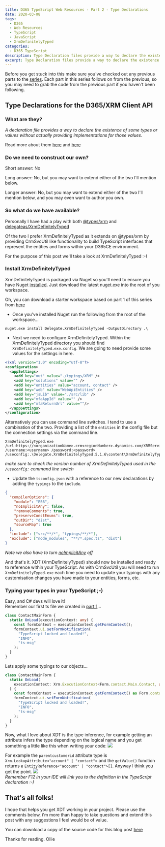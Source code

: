 ```yaml
---
title: D365 TypeScript Web Resources - Part 2 - Type Declarations
date: 2020-03-08
tags:
  - D365
  - Web Resources
  - TypeScript
  - JavaScript
  - XrmDefinitelyTyped
categories:
  - D365 TypeScript
description: Type Declaration files provide a way to declare the existence of some types or values without actually providing implementations for those values. They improve readability and also quality. They are integral to the use of TypeScript.
excerpt: Type Declaration files provide a way to declare the existence of some types or values without actually providing implementations for those values. They improve readability and also quality. They are integral to the use of TypeScript.
---
```


Before you get stuck into this make sure you've checked out any previous parts to the [series](/categories/D365-TypeScript/). Each part in this series follows on from the previous, so you may need to grab the code from the previous part if you haven't been following.

## Type Declarations for the D365/XRM Client API

### What are they?

_A declaration file provides a way to declare the existence of some types or values without actually providing implementations for those values._

Read more about them [here](https://www.TypeScriptlang.org/docs/handbook/declaration-files/introduction.html) and [here](https://microsoft.github.io/TypeScript-New-Handbook/chapters/type-declarations/)

### Do we need to construct our own?

Short answer: No

Long answer: No, but you may want to extend either of the two I'll mention below.

Longer answer: No, but you may want to extend either of the two I'll mention below, and you may even want to author you own.

### So what do we have available?

Personally I have had a play with both [@types/xrm](https://www.npmjs.com/package/@types/xrm) and [delegateas/XrmDefinitelyTyped](https://github.com/delegateas/XrmDefinitelyTyped)

Of the two I prefer XrmDefinitelyTyped as it extends on @types/xrm by providing CrmSvcUtil like functionality to build TypeScript interfaces that represent the entities and forms within your D365CE environment.

For the purpose of this post we'll take a look at XrmDefinitelyTyped :-)

### Install XrmDefinitelyTyped

XrmDefinitelyTyped is packaged via Nuget so you'll need to ensure you have Nuget [installed](https://www.nuget.org/downloads). Just download the latest nuget.exe into the root of you workspace.

Oh, you can download a starter workspace based on part 1 of this series from [here](/2020/03/07/D365-TypeScript-Webresources-Part-1/d365ts-pt1.zip)

- Once you've installed Nuget run the following from the root of the workspace...

```
nuget.exe install Delegate.XrmDefinitelyTyped -OutputDirectory .\
```

- Next we need to configure XrmDefinitelyTyped. Within the XrmDefinitelyTyped directory you should find `XrmDefinitelyTyped.exe.config`. We are going to need provide some values for the settings in here.

```xml
<?xml version="1.0" encoding="utf-8"?>
<configuration>
  <appSettings>
    <add key="out" value="./typings/XRM" />
    <add key="solutions" value="" />
    <add key="entities" value="account, contact" />
    <add key="web" value="WebApiEntities" />
    <add key="jsLib" value="./src/lib" />
    <add key="mfaAppId" value="" />
    <add key="mfaReturnUrl" value=""/>
  </appSettings>
</configuration>
```

Alternatively you can use command line switches. I tend to use a combination of the two. Providing a list of the `entities` in the config file but the connection settings via the command line.

```
XrmDefinitelyTyped.exe /url:https://<organizationName>.crm<regionNumber>.dynamics.com/XRMServices/2011/Organization.svc /username:<username> /password:<password> /useconfig:.\Delegate.XrmDefinitelyTyped.5.1.6\content\XrmDefinitelyTyped\XrmDefinitelyTyped.exe.config
```

_make sure to check the version number of XrmDefinitelyTyped used in the `/useconfig:` command line switch_

- Update the `tsconfig.json` with a reference to our new declarations by adding the `typings` to the `include`.

```json
{
  "compilerOptions": {
    "module": "ES6",
    "noImplicitAny": false,
    "removeComments": true,
    "preserveConstEnums": true,
    "outDir": "dist",
    "sourceMap": true
  },
  "include": ["src/**/*", "typings/**/*"],
  "exclude": ["node_modules", "**/*.spec.ts", "dist"]
}
```

_Note we also have to turn [noImplicitAny](https://www.TypeScriptlang.org/tsconfig#noImplicitAny) off_

And that's it. XDT (XrmDefinitelyTyped) should now be installed and ready to reference within your TypeScript. As with CrmSvcUtil you will need to run `XrmDefinitelyTyped.exe` each time you need to update your typings with any customisation changes you have made to your entities, forms, etc.

### Typing your types in your TypeScript ;-)

Easy, and C# devs will love it!  
Remember our first ts file we created in [part 1](/2020/03/07/D365-TypeScript-Webresources-Part-1)...

```TypeScript
class ContactMainForm {
  static OnLoad(executionContext: any) {
    const formContext = executionContext.getFormContext();
    formContext.ui.setFormNotification(
      "TypeScript locked and loaded!",
      "INFO",
      "ts-msg"
    );
  }
}
```

Lets apply some typings to our objects...

```TypeScript
class ContactMainForm {
  static OnLoad(
    executionContext: Xrm.ExecutionContext<Form.contact.Main.Contact, any>
  ) {
    const formContext = executionContext.getFormContext() as Form.contact.Main.Contact;
    formContext.ui.setFormNotification(
      "TypeScript locked and loaded!",
      "INFO",
      "ts-msg"
    );
  }
}
```

Now, what I love about XDT is the type inference, for example getting an attribute infers the type depending on the logical name and you get something a little like this when writing your code:
![](type-infer-1.png)

For example the `parentcustomerid` attribute type is `Xrm.LookupAttribute<"account" | "contact">` and the `getValue()` function returns a `EntityReference<"account" | "contact">[]`. Anyway I think you get the point.
![](type-infer-2.png)  
_Remember F12 in your IDE will link you to the definition in the TypeScript declaration :-)_

## That's all folks!

I hope that helps you get XDT working in your project. Please use the comments below, i'm more than happy to take questions and extend this post with any suggestions I feel would be of value.

You can download a copy of the source code for this blog post [here](d365ts-pt2.zip)

Thanks for reading.
Ollie
